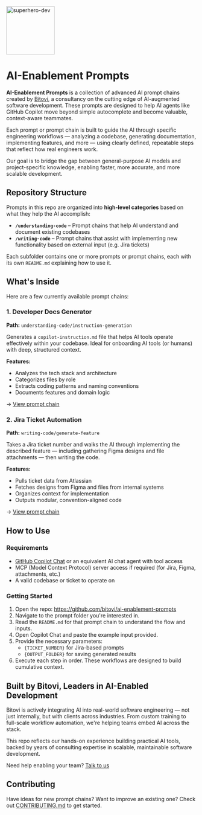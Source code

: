 <img width="128" height="128" alt="superhero-dev" src="https://github.com/user-attachments/assets/c716fb81-27e3-4acf-a873-e6425a39e136" />

# AI-Enablement Prompts

**AI-Enablement Prompts** is a collection of advanced AI prompt chains created by [Bitovi](https://www.bitovi.com), a consultancy on the cutting edge of AI-augmented software development. These prompts are designed to help AI agents like GitHub Copilot move beyond simple autocomplete and become valuable, context-aware teammates.

Each prompt or prompt chain is built to guide the AI through specific engineering workflows — analyzing a codebase, generating documentation, implementing features, and more — using clearly defined, repeatable steps that reflect how real engineers work.

Our goal is to bridge the gap between general-purpose AI models and project-specific knowledge, enabling faster, more accurate, and more scalable development.

## Repository Structure

Prompts in this repo are organized into **high-level categories** based on what they help the AI accomplish:

- **`/understanding-code`** – Prompt chains that help AI understand and document existing codebases
- **`/writing-code`** – Prompt chains that assist with implementing new functionality based on external input (e.g. Jira tickets)

Each subfolder contains one or more prompts or prompt chains, each with its own `README.md` explaining how to use it.


## What's Inside

Here are a few currently available prompt chains:

### 1. Developer Docs Generator  
**Path:** `understanding-code/instruction-generation`

Generates a `copilot-instruction.md` file that helps AI tools operate effectively within your codebase. Ideal for onboarding AI tools (or humans) with deep, structured context.

**Features:**

- Analyzes the tech stack and architecture
- Categorizes files by role
- Extracts coding patterns and naming conventions
- Documents features and domain logic

→ [View prompt chain](./understanding-code/instruction-generation/README.md)

### 2. Jira Ticket Automation  
**Path:** `writing-code/generate-feature`

Takes a Jira ticket number and walks the AI through implementing the described feature — including gathering Figma designs and file attachments — then writing the code.

**Features:**

- Pulls ticket data from Atlassian
- Fetches designs from Figma and files from internal systems
- Organizes context for implementation
- Outputs modular, convention-aligned code

→ [View prompt chain](./writing-code/generate-feature/README.md)

## How to Use

### Requirements

- [GitHub Copilot Chat](https://github.com/features/copilot) or an equivalent AI chat agent with tool access
- MCP (Model Context Protocol) server access if required (for Jira, Figma, attachments, etc.)
- A valid codebase or ticket to operate on

### Getting Started

1. Open the repo: https://github.com/bitovi/ai-enablement-prompts  
2. Navigate to the prompt folder you're interested in.
3. Read the `README.md` for that prompt chain to understand the flow and inputs.
4. Open Copilot Chat and paste the example input provided.
5. Provide the necessary parameters:
   - `{TICKET_NUMBER}` for Jira-based prompts
   - `{OUTPUT_FOLDER}` for saving generated results
6. Execute each step in order. These workflows are designed to build cumulative context.

## Built by Bitovi, Leaders in AI-Enabled Development

Bitovi is actively integrating AI into real-world software engineering — not just internally, but with clients across industries. From custom training to full-scale workflow automation, we're helping teams embed AI across the stack.

This repo reflects our hands-on experience building practical AI tools, backed by years of consulting expertise in scalable, maintainable software development.

Need help enabling your team? [Talk to us](https://www.bitovi.com/contact)

## Contributing

Have ideas for new prompt chains? Want to improve an existing one? Check out [CONTRIBUTING.md](./CONTRIBUTING.md) to get started.
